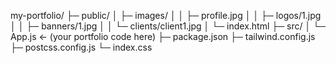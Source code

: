 my-portfolio/
 ├─ public/
 │   ├─ images/
 │   │   ├─ profile.jpg
 │   │   ├─ logos/1.jpg
 │   │   ├─ banners/1.jpg
 │   │   └─ clients/client1.jpg
 │   └─ index.html
 ├─ src/
 │   └─ App.js   ← (your portfolio code here)
 ├─ package.json
 ├─ tailwind.config.js
 ├─ postcss.config.js
 └─ index.css
